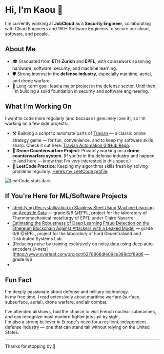 # Hi, I'm Kaou 👋

I'm currently working at **JobCloud** as a **Security Engineer**, collaborating with Cloud Engineers and 150+ Software Engineers to secure our cloud, software, and people.

## About Me

- 🎓 Graduated from **ETH Zurich** and **EPFL**, with coursework spanning hardware, software, security, and machine learning.
- 🛡️ Strong interest in the **defense industry**, especially maritime, aerial, and drone warfare.
- 🚀 Long-term goal: lead a major project in the defense sector. Until then, I'm building a solid foundation in security and software engineering.

## What I'm Working On

I want to code more regularly (and because I genuinely love it), so I'm working on a few side projects:

- 🛠️ Building a script to automate parts of [Travian](https://www.travian.com) — a classic online strategy game — for fun, convenience, and to keep my software skills sharp. Check it out here: [Travian Automation GitHub Repo](https://github.com/kaoutamine/travian_legends_bots).
- 🚁 **Drone Counterwarfare Project**: Privately working on a **drone counterwarfare system**. (If you're in the defense industry and happen to land here — know that I'm *very* interested in this space.)
- 🧠 **LeetCode Practice**: Keeping my algorithms skills fresh by solving problems regularly. [Here’s my LeetCode profile](https://leetcode.com/user1238lu/).

![LeetCode stats dark](https://leetcode-badge-sage.vercel.app/badge/user1238lu?theme=dark&bgColor=282828)

## If You're Here for ML/Software Projects

- [Identifying Recrystallization in Stainless Steel Using Machine Learning on Acoustic Data](https://www.overleaf.com/read/qfvnxcgwnnpd#ad813c) — grade 6/6 @EPFL, project for the laboratory of Thermomechanical metallurgy of EPFL under Claire Navarre  
- [Estimating the Robustness of Deep Learning Fraud Detection on the Ethereum Blockchain Against Attackers with a Leaked Model](https://www.overleaf.com/read/mbxvnznrmbhv#c37320) — grade 6/6 @EPFL, project for the laboratory of Ford Decentralised and Distributed Systems Lab
- [Reducing noise by training exclusively on noisy data using deep auto-encoders U-nets](https://www.overleaf.com/project/6276868dfe09ce388dcf89d6 — grade 6/6
- 

## Fun Fact

I'm deeply passionate about defense and military technology.  
In my free time, I read extensively about maritime warfare (surface, subsurface, aerial), drone warfare, and air combat.

I've attended airshows, had the chance to visit French nuclear submarines, and can recognize most modern fighter jets just by sight.  
I'm also a strong believer in Europe's need for a resilient, independent defense industry — one that can stand tall without relying on the United States.

---

Thanks for stopping by 👋
